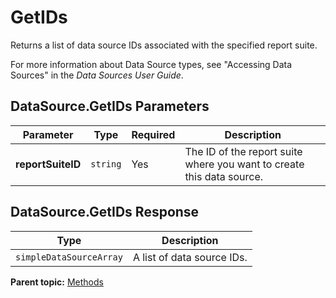 # GetIDs

Returns a list of data source IDs associated with the specified report suite.

For more information about Data Source types, see "Accessing Data Sources" in the *Data Sources User Guide*.

## DataSource.GetIDs Parameters

|Parameter|Type|Required|Description|
|---------|----|--------|-----------|
|**reportSuiteID** |`string` |Yes| The ID of the report suite where you want to create this data source. |

## DataSource.GetIDs Response

|Type|Description|
|----|-----------|
|`simpleDataSourceArray` | A list of data source IDs. |

**Parent topic:** [Methods](../methods/c_data_sources_methods.md)

